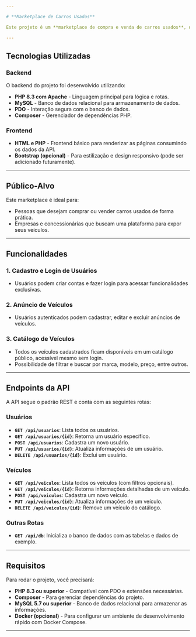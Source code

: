 ```yaml
---

# **Marketplace de Carros Usados**

Este projeto é um **marketplace de compra e venda de carros usados**, onde usuários podem cadastrar, anunciar e visualizar veículos disponíveis no catálogo. A aplicação conta com um backend desenvolvido em PHP e um frontend simples para facilitar a navegação.

---
```


## **Tecnologias Utilizadas**

### **Backend**
O backend do projeto foi desenvolvido utilizando:
- **PHP 8.3 com Apache** - Linguagem principal para lógica e rotas.
- **MySQL** - Banco de dados relacional para armazenamento de dados.
- **PDO** - Interação segura com o banco de dados.
- **Composer** - Gerenciador de dependências PHP.

### **Frontend**
- **HTML e PHP** - Frontend básico para renderizar as páginas consumindo os dados da API.
- **Bootstrap (opcional)** - Para estilização e design responsivo (pode ser adicionado futuramente).

---

## **Público-Alvo**

Este marketplace é ideal para:
- Pessoas que desejam comprar ou vender carros usados de forma prática.
- Empresas e concessionárias que buscam uma plataforma para expor seus veículos.

---

## **Funcionalidades**

### **1. Cadastro e Login de Usuários**
- Usuários podem criar contas e fazer login para acessar funcionalidades exclusivas.

### **2. Anúncio de Veículos**
- Usuários autenticados podem cadastrar, editar e excluir anúncios de veículos.

### **3. Catálogo de Veículos**
- Todos os veículos cadastrados ficam disponíveis em um catálogo público, acessível mesmo sem login.
- Possibilidade de filtrar e buscar por marca, modelo, preço, entre outros.

---

## **Endpoints da API**

A API segue o padrão REST e conta com as seguintes rotas:

### **Usuários**
- **`GET /api/usuarios`**: Lista todos os usuários.
- **`GET /api/usuarios/{id}`**: Retorna um usuário específico.
- **`POST /api/usuarios`**: Cadastra um novo usuário.
- **`PUT /api/usuarios/{id}`**: Atualiza informações de um usuário.
- **`DELETE /api/usuarios/{id}`**: Exclui um usuário.

### **Veículos**
- **`GET /api/veiculos`**: Lista todos os veículos (com filtros opcionais).
- **`GET /api/veiculos/{id}`**: Retorna informações detalhadas de um veículo.
- **`POST /api/veiculos`**: Cadastra um novo veículo.
- **`PUT /api/veiculos/{id}`**: Atualiza informações de um veículo.
- **`DELETE /api/veiculos/{id}`**: Remove um veículo do catálogo.

### **Outras Rotas**
- **`GET /api/db`**: Inicializa o banco de dados com as tabelas e dados de exemplo.

---

## **Requisitos**

Para rodar o projeto, você precisará:
- **PHP 8.3 ou superior** - Compatível com PDO e extensões necessárias.
- **Composer** - Para gerenciar dependências do projeto.
- **MySQL 5.7 ou superior** - Banco de dados relacional para armazenar as informações.
- **Docker (opcional)** - Para configurar um ambiente de desenvolvimento rápido com Docker Compose.

---

